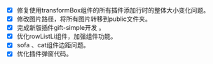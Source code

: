 - [x] 修复使用transformBox组件的所有插件添加行时的整体大小变化问题。
- [x] 修改图片路径，将所有图片转移到public文件夹。
- [x] 完成新版插件gift-simple开发 。
- [x] 优化rowListLi组件，加强组件功能。
- [x] sofa 、cat组件边距问题。
- [x] 优化插件弹窗代码。
